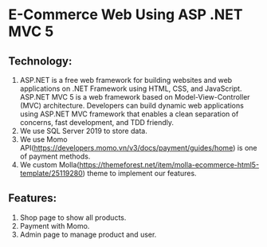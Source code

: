 # E-Commerce Web Using ASP .NET MVC 5

## Technology:
1. ASP.NET is a free web framework for building websites and web applications on .NET Framework using HTML, CSS, and JavaScript. ASP.NET MVC 5 is a web framework based on Model-View-Controller (MVC) architecture. Developers can build dynamic web applications using ASP.NET MVC framework that enables a clean separation of concerns, fast development, and TDD friendly.
2. We use SQL Server 2019 to store data.
3. We use Momo API(https://developers.momo.vn/v3/docs/payment/guides/home) is one of payment methods.
4. We custom Molla(https://themeforest.net/item/molla-ecommerce-html5-template/25119280) theme to implement our features.

## Features:
1. Shop page to show all products.
2. Payment with Momo.
3. Admin page to manage product and user.
